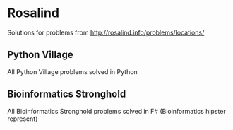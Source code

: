 Rosalind
========

Solutions for problems from http://rosalind.info/problems/locations/

Python Village
--------------

All Python Village problems solved in Python

Bioinformatics Stronghold
-------------------------

All Bioinformatics Stronghold problems solved in F# (Bioinformatics hipster represent)